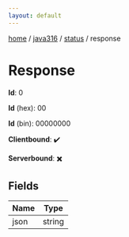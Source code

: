 ```yaml
---
layout: default
---
```


[home](/)  /  [java316](/protocol/java316)  /  [status](/protocol/java316/status)  /  response

# Response

**Id**: 0

**Id** (hex): 00

**Id** (bin): 00000000

**Clientbound**: ✔️

**Serverbound**: ✖️

## Fields

Name | Type
---|---
json | string

